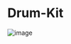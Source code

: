 # Drum-Kit
![image](https://github.com/user-attachments/assets/fdf25962-1690-474f-8088-e1d93e7dec3f)
